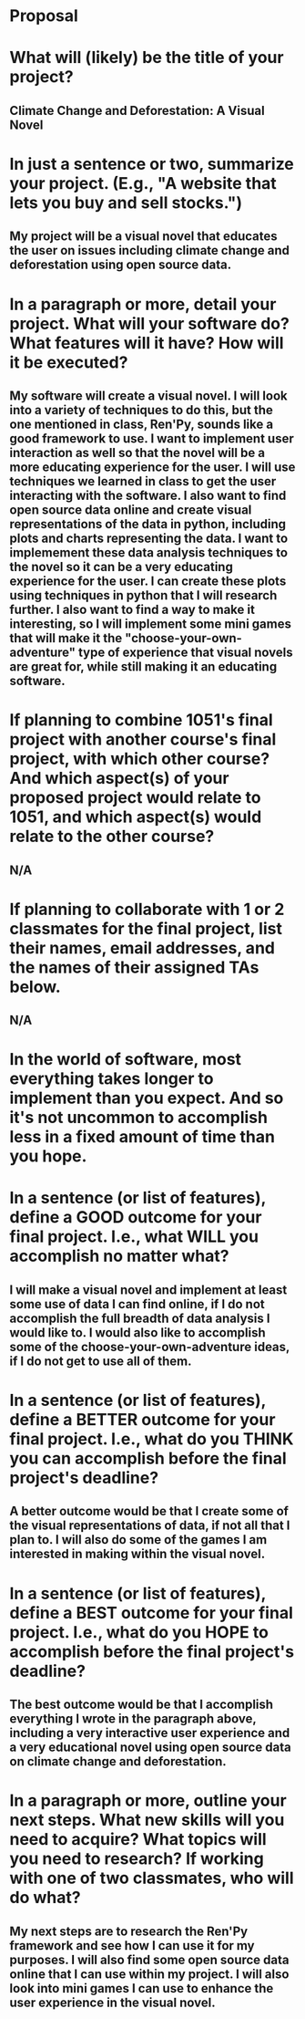 # Proposal

# What will (likely) be the title of your project?

## Climate Change and Deforestation: A Visual Novel

# In just a sentence or two, summarize your project. (E.g., "A website that lets you buy and sell stocks.")

## My project will be a visual novel that educates the user on issues including climate change and deforestation using open source data.

# In a paragraph or more, detail your project. What will your software do? What features will it have? How will it be executed?

## My software will create a visual novel. I will look into a variety of techniques to do this, but the one mentioned in class, Ren'Py, sounds like a good framework to use. I want to implement user interaction as well so that the novel will be a more educating experience for the user. I will use techniques we learned in class to get the user interacting with the software. I also want to find open source data online and create visual representations of the data in python, including plots and charts representing the data. I want to implemement these data analysis techniques to the novel so it can be a very educating experience for the user. I can create these plots using techniques in python that I will research further. I also want to find a way to make it interesting, so I will implement some mini games that will make it the "choose-your-own-adventure" type of experience that visual novels are great for, while still making it an educating software. 

# If planning to combine 1051's final project with another course's final project, with which other course? And which aspect(s) of your proposed project would relate to 1051, and which aspect(s) would relate to the other course?

## N/A

# If planning to collaborate with 1 or 2 classmates for the final project, list their names, email addresses, and the names of their assigned TAs below.

## N/A

# In the world of software, most everything takes longer to implement than you expect. And so it's not uncommon to accomplish less in a fixed amount of time than you hope.

# In a sentence (or list of features), define a GOOD outcome for your final project. I.e., what WILL you accomplish no matter what?

## I will make a visual novel and implement at least some use of data I can find online, if I do not accomplish the full breadth of data analysis I would like to. I would also like to accomplish some of the choose-your-own-adventure ideas, if I do not get to use all of them.

# In a sentence (or list of features), define a BETTER outcome for your final project. I.e., what do you THINK you can accomplish before the final project's deadline?

## A better outcome would be that I create some of the visual representations of data, if not all that I plan to. I will also do some of the games I am interested in making within the visual novel. 

# In a sentence (or list of features), define a BEST outcome for your final project. I.e., what do you HOPE to accomplish before the final project's deadline?

## The best outcome would be that I accomplish everything I wrote in the paragraph above, including a very interactive user experience and a very educational novel using open source data on climate change and deforestation. 

# In a paragraph or more, outline your next steps. What new skills will you need to acquire? What topics will you need to research? If working with one of two classmates, who will do what?

## My next steps are to research the Ren'Py framework and see how I can use it for my purposes. I will also find some open source data online that I can use within my project. I will also look into mini games I can use to enhance the user experience in the visual novel. 
